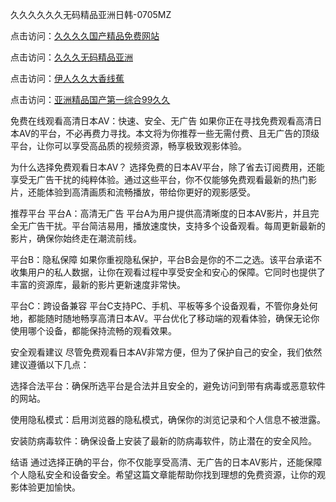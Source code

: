 
久久久久久久无码精品亚洲日韩-0705MZ

点击访问：<a href="https://heiliao2dmwwy.pages.dev">久久久久国产精品免费网站</a>

点击访问：<a href="https://heiliaoll4qsx.pages.dev">久久久无码精品亚洲</a>

点击访问：<a href="https://heiliaowzu4ur.pages.dev">伊人久久大香线蕉</a>

点击访问：<a href="https://heiliaozj3tjd.pages.dev">亚洲精品国产第一综合99久久</a>



免费在线观看高清日本AV：快速、安全、无广告
如果你正在寻找免费观看高清日本AV的平台，不必再费力寻找。本文将为你推荐一些无需付费、且无广告的顶级平台，让你可以享受高品质的视频资源，畅享极致观影体验。

为什么选择免费观看日本AV？
选择免费的日本AV平台，除了省去订阅费用，还能享受无广告干扰的纯粹体验。通过这些平台，你不仅能够免费观看最新的热门影片，还能体验到高清画质和流畅播放，带给你更好的观影感受。

推荐平台
平台A：高清无广告
平台A为用户提供高清晰度的日本AV影片，并且完全无广告干扰。平台简洁易用，播放速度快，支持多个设备观看。每周更新最新的影片，确保你始终走在潮流前线。

平台B：隐私保障
如果你重视隐私保护，平台B会是你的不二之选。该平台承诺不收集用户的私人数据，让你在观看过程中享受安全和安心的保障。它同时也提供了丰富的资源库，最新的影片更新速度非常快。

平台C：跨设备兼容
平台C支持PC、手机、平板等多个设备观看，不管你身处何地，都能随时随地畅享高清日本AV。平台优化了移动端的观看体验，确保无论你使用哪个设备，都能保持流畅的观看效果。

安全观看建议
尽管免费观看日本AV非常方便，但为了保护自己的安全，我们依然建议遵循以下几点：

选择合法平台：确保所选平台是合法并且安全的，避免访问到带有病毒或恶意软件的网站。

使用隐私模式：启用浏览器的隐私模式，确保你的浏览记录和个人信息不被泄露。

安装防病毒软件：确保设备上安装了最新的防病毒软件，防止潜在的安全风险。

结语
通过选择正确的平台，你不仅能享受高清、无广告的日本AV影片，还能保障个人隐私安全和设备安全。希望这篇文章能帮助你找到理想的免费资源，让你的观影体验更加愉快。





<span style="display:none;">[Canonical link](  ）</span>
